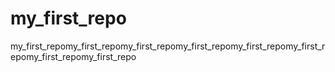 # my_first_repo
my_first_repomy_first_repomy_first_repomy_first_repomy_first_repomy_first_repomy_first_repomy_first_repo
